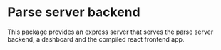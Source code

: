 # Parse server backend

This package provides an express server that serves the parse server backend, a dashboard and the compiled react frontend app.
